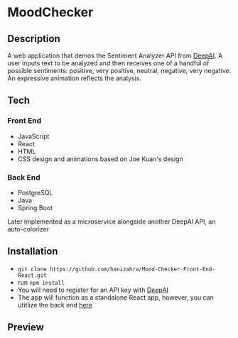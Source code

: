 # MoodChecker

## Description
A web application that demos the Sentiment Analyzer API from [DeepAI](https://deepai.org/api-docs/#sentiment-analysis). A user inputs text to be analyzed and then receives one of a handful of possible sentiments: positive, very positive, neutral, negative, very negative. An expressive animation reflects the analysis. 

## Tech
### Front End
* JavaScript
* React
* HTML
* CSS design and animations based on Joe Kuan's design
### Back End
* PostgreSQL
* Java
* Spring Boot

Later implemented as a microservice alongside another DeepAI API, an auto-colorizer

## Installation
* `git clone https://github.com/hanizahra/Mood-Checker-Front-End-React.git`
* run `npm install`
* You will need to register for an API key with [DeepAI](https://deepai.org/)
* The app will function as a standalone React app, however, you can utitlize the back end [here](https://github.com/hanizahra/Mood-Checker-Back-End-Spring)

## Preview
